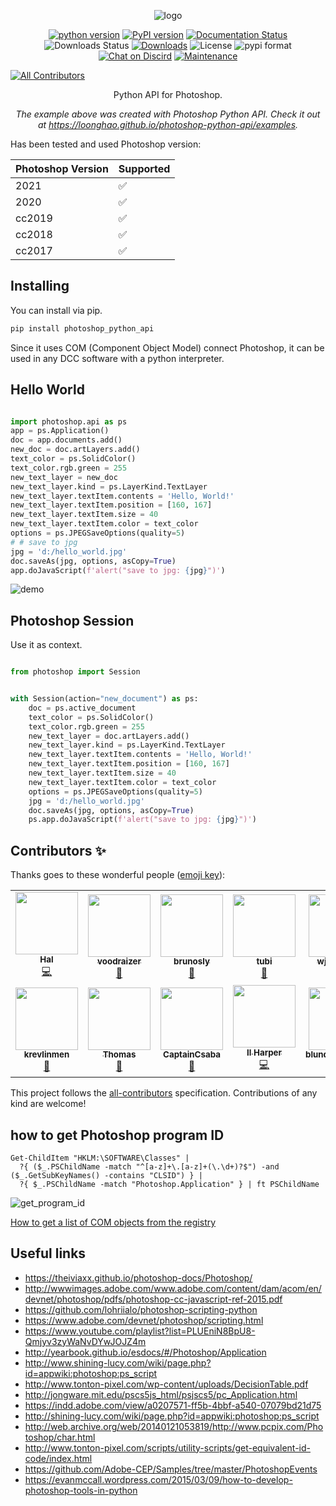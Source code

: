 <p align="center">
<img src="https://i.imgur.com/cjp1RH6.png" alt="logo">
</p>

<p align="center">
<a href="https://img.shields.io/pypi/pyversions/photoshop-python-api">
<img src="https://img.shields.io/pypi/pyversions/photoshop-python-api" alt="python version"></a>
<a href="https://badge.fury.io/py/photoshop-python-api">
<img src="https://img.shields.io/pypi/v/photoshop-python-api?color=green" alt="PyPI version"></a>
<a href="https://photoshop-python-api.readthedocs.io/en/master/?badge=master">
<img src="https://readthedocs.org/projects/photoshop-python-api/badge/?version=master" alt="Documentation Status"></a>
<img src="https://img.shields.io/pypi/dw/photoshop-python-api" alt="Downloads Status">
<a href="https://pepy.tech/badge/photoshop-python-api">
<img src="https://pepy.tech/badge/photoshop-python-api" alt="Downloads"></a>
<img src="https://img.shields.io/pypi/l/photoshop-python-api" alt="License">
<img src="https://img.shields.io/pypi/format/photoshop-python-api" alt="pypi format">
<a href="https://discord.gg/AnxSa6n">
<img src="https://img.shields.io/discord/724615671400628314" alt="Chat on Discird"></a>
<a href="https://github.com/loonghao/photoshop-python-api/graphs/commit-activity">
<img src="https://img.shields.io/badge/Maintained%3F-yes-green.svg" alt="Maintenance"></a>

<!-- ALL-CONTRIBUTORS-BADGE:START - Do not remove or modify this section -->
[![All Contributors](https://img.shields.io/badge/all_contributors-12-orange.svg?style=flat-square)](#contributors-)
<!-- ALL-CONTRIBUTORS-BADGE:END --> 
</p>

<p align="center">Python API for Photoshop.</p>

<p align="center"><em>The example above was created with Photoshop Python API. Check it out at <a href="https://loonghao.github.io/photoshop-python-api/examples">https://loonghao.github.io/photoshop-python-api/examples</a>.</em></p>

Has been tested and used Photoshop version:

| Photoshop Version | Supported          |
| ----------------- | ------------------ |
| 2021              |       ✅           |
| 2020              |       ✅           |
| cc2019            |       ✅           |
| cc2018            |       ✅           |
| cc2017            |       ✅           |


Installing
----------
You can install via pip.

```cmd
pip install photoshop_python_api
```


Since it uses COM (Component Object Model) connect Photoshop, it can be used 
in any DCC software with a python interpreter.


Hello World
-----------

```python

import photoshop.api as ps
app = ps.Application()
doc = app.documents.add()
new_doc = doc.artLayers.add()
text_color = ps.SolidColor()
text_color.rgb.green = 255
new_text_layer = new_doc
new_text_layer.kind = ps.LayerKind.TextLayer
new_text_layer.textItem.contents = 'Hello, World!'
new_text_layer.textItem.position = [160, 167]
new_text_layer.textItem.size = 40
new_text_layer.textItem.color = text_color
options = ps.JPEGSaveOptions(quality=5)
# # save to jpg
jpg = 'd:/hello_world.jpg'
doc.saveAs(jpg, options, asCopy=True)
app.doJavaScript(f'alert("save to jpg: {jpg}")')

```
![demo](https://i.imgur.com/25TrzbV.gif)


Photoshop Session
-----------------
Use it as context.

```python

from photoshop import Session


with Session(action="new_document") as ps:
    doc = ps.active_document
    text_color = ps.SolidColor()
    text_color.rgb.green = 255
    new_text_layer = doc.artLayers.add()
    new_text_layer.kind = ps.LayerKind.TextLayer
    new_text_layer.textItem.contents = 'Hello, World!'
    new_text_layer.textItem.position = [160, 167]
    new_text_layer.textItem.size = 40
    new_text_layer.textItem.color = text_color
    options = ps.JPEGSaveOptions(quality=5)
    jpg = 'd:/hello_world.jpg'
    doc.saveAs(jpg, options, asCopy=True)
    ps.app.doJavaScript(f'alert("save to jpg: {jpg}")')


```

## Contributors ✨

Thanks goes to these wonderful people ([emoji key](https://allcontributors.org/docs/en/emoji-key)):

<!-- ALL-CONTRIBUTORS-LIST:START - Do not remove or modify this section -->
<!-- prettier-ignore-start -->
<!-- markdownlint-disable -->
<table>
  <tr>
    <td align="center"><a href="https://github.com/loonghao"><img src="https://avatars1.githubusercontent.com/u/13111745?v=4?s=100" width="100px;" alt=""/><br /><sub><b>Hal</b></sub></a><br /><a href="https://github.com/loonghao/photoshop-python-api/commits?author=loonghao" title="Code">💻</a></td>
    <td align="center"><a href="https://github.com/voodraizer"><img src="https://avatars0.githubusercontent.com/u/1332729?v=4?s=100" width="100px;" alt=""/><br /><sub><b>voodraizer</b></sub></a><br /><a href="https://github.com/loonghao/photoshop-python-api/issues?q=author%3Avoodraizer" title="Bug reports">🐛</a></td>
    <td align="center"><a href="https://github.com/brunosly"><img src="https://avatars2.githubusercontent.com/u/4326547?v=4?s=100" width="100px;" alt=""/><br /><sub><b>brunosly</b></sub></a><br /><a href="https://github.com/loonghao/photoshop-python-api/issues?q=author%3Abrunosly" title="Bug reports">🐛</a></td>
    <td align="center"><a href="https://github.com/tubi-carrillo"><img src="https://avatars3.githubusercontent.com/u/33004093?v=4?s=100" width="100px;" alt=""/><br /><sub><b>tubi</b></sub></a><br /><a href="https://github.com/loonghao/photoshop-python-api/issues?q=author%3Atubi-carrillo" title="Bug reports">🐛</a></td>
    <td align="center"><a href="https://github.com/wjxiehaixin"><img src="https://avatars0.githubusercontent.com/u/48039822?v=4?s=100" width="100px;" alt=""/><br /><sub><b>wjxiehaixin</b></sub></a><br /><a href="https://github.com/loonghao/photoshop-python-api/issues?q=author%3Awjxiehaixin" title="Bug reports">🐛</a></td>
    <td align="center"><a href="http://it.econline.net"><img src="https://avatars0.githubusercontent.com/u/993544?v=4?s=100" width="100px;" alt=""/><br /><sub><b>罗马钟</b></sub></a><br /><a href="https://github.com/loonghao/photoshop-python-api/issues?q=author%3Aenzozhong" title="Bug reports">🐛</a></td>
    <td align="center"><a href="https://github.com/ClementHector"><img src="https://avatars.githubusercontent.com/u/7068597?v=4?s=100" width="100px;" alt=""/><br /><sub><b>clement</b></sub></a><br /><a href="https://github.com/loonghao/photoshop-python-api/issues?q=author%3AClementHector" title="Bug reports">🐛</a></td>
  </tr>
  <tr>
    <td align="center"><a href="https://github.com/krevlinmen"><img src="https://avatars.githubusercontent.com/u/56278440?v=4?s=100" width="100px;" alt=""/><br /><sub><b>krevlinmen</b></sub></a><br /><a href="https://github.com/loonghao/photoshop-python-api/issues?q=author%3Akrevlinmen" title="Bug reports">🐛</a></td>
    <td align="center"><a href="https://github.com/SThomasN"><img src="https://avatars.githubusercontent.com/u/63218023?v=4?s=100" width="100px;" alt=""/><br /><sub><b>Thomas</b></sub></a><br /><a href="https://github.com/loonghao/photoshop-python-api/issues?q=author%3ASThomasN" title="Bug reports">🐛</a></td>
    <td align="center"><a href="https://github.com/CaptainCsaba"><img src="https://avatars.githubusercontent.com/u/59013751?v=4?s=100" width="100px;" alt=""/><br /><sub><b>CaptainCsaba</b></sub></a><br /><a href="https://github.com/loonghao/photoshop-python-api/issues?q=author%3ACaptainCsaba" title="Bug reports">🐛</a></td>
    <td align="center"><a href="https://ilharper.vbox.moe"><img src="https://avatars.githubusercontent.com/u/20179549?v=4?s=100" width="100px;" alt=""/><br /><sub><b>Il Harper</b></sub></a><br /><a href="https://github.com/loonghao/photoshop-python-api/commits?author=Afanyiyu" title="Code">💻</a></td>
    <td align="center"><a href="https://github.com/blunderedbishop"><img src="https://avatars.githubusercontent.com/u/56189376?v=4?s=100" width="100px;" alt=""/><br /><sub><b>blunderedbishop</b></sub></a><br /><a href="https://github.com/loonghao/photoshop-python-api/issues?q=author%3Ablunderedbishop" title="Bug reports">🐛</a></td>
  </tr>
</table>

<!-- markdownlint-restore -->
<!-- prettier-ignore-end -->

<!-- ALL-CONTRIBUTORS-LIST:END -->

This project follows the [all-contributors](https://allcontributors.org) specification.
Contributions of any kind are welcome!


how to get Photoshop program ID
-------------------------------
```PS>
Get-ChildItem "HKLM:\SOFTWARE\Classes" | 
  ?{ ($_.PSChildName -match "^[a-z]+\.[a-z]+(\.\d+)?$") -and ($_.GetSubKeyNames() -contains "CLSID") } | 
  ?{ $_.PSChildName -match "Photoshop.Application" } | ft PSChildName
```
![get_program_id](https://i.imgur.com/UwPN7qq.png)

[How to get a list of COM objects from the registry](https://rakhesh.com/powershell/how-to-get-a-list-of-com-objects-from-the-registry/)

Useful links
------------
- https://theiviaxx.github.io/photoshop-docs/Photoshop/
- http://wwwimages.adobe.com/www.adobe.com/content/dam/acom/en/devnet/photoshop/pdfs/photoshop-cc-javascript-ref-2015.pdf
- https://github.com/lohriialo/photoshop-scripting-python
- https://www.adobe.com/devnet/photoshop/scripting.html
- https://www.youtube.com/playlist?list=PLUEniN8BpU8-Qmjyv3zyWaNvDYwJOJZ4m
- http://yearbook.github.io/esdocs/#/Photoshop/Application
- http://www.shining-lucy.com/wiki/page.php?id=appwiki:photoshop:ps_script
- http://www.tonton-pixel.com/wp-content/uploads/DecisionTable.pdf
- http://jongware.mit.edu/pscs5js_html/psjscs5/pc_Application.html
- https://indd.adobe.com/view/a0207571-ff5b-4bbf-a540-07079bd21d75
- http://shining-lucy.com/wiki/page.php?id=appwiki:photoshop:ps_script
- http://web.archive.org/web/20140121053819/http://www.pcpix.com/Photoshop/char.html
- http://www.tonton-pixel.com/scripts/utility-scripts/get-equivalent-id-code/index.html
- https://github.com/Adobe-CEP/Samples/tree/master/PhotoshopEvents
- https://evanmccall.wordpress.com/2015/03/09/how-to-develop-photoshop-tools-in-python
